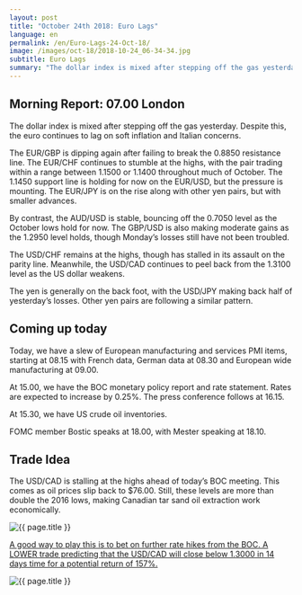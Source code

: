 ```yaml
---
layout: post
title: "October 24th 2018: Euro Lags"
language: en
permalink: /en/Euro-Lags-24-Oct-18/
image: /images/oct-18/2018-10-24_06-34-34.jpg
subtitle: Euro Lags
summary: "The dollar index is mixed after stepping off the gas yesterday. Despite this, the euro continues to lag on soft inflation and Italian concerns"
---
```

## Morning Report: 07.00 London

The dollar index is mixed after stepping off the gas yesterday. Despite this, the euro continues to lag on soft inflation and Italian concerns. 

The EUR/GBP is dipping again after failing to break the 0.8850 resistance line. The EUR/CHF continues to stumble at the highs, with the pair trading within a range between 1.1500 or 1.1400 throughout much of October. The 1.1450 support line is holding for now on the EUR/USD, but the pressure is mounting. The EUR/JPY is on the rise along with other yen pairs, but with smaller advances. 

By contrast, the AUD/USD is stable, bouncing off the 0.7050 level as the October lows hold for now. The GBP/USD is also making moderate gains as the 1.2950 level holds, though Monday’s losses still have not been troubled. 

The USD/CHF remains at the highs, though has stalled in its assault on the parity line. Meanwhile, the USD/CAD continues to peel back from the 1.3100 level as the US dollar weakens. 

The yen is generally on the back foot, with the USD/JPY making back half of yesterday’s losses. Other yen pairs are following a similar pattern. 

## Coming up today

Today, we have a slew of European manufacturing and services PMI items, starting at 08.15 with French data, German data at 08.30 and European wide manufacturing at 09.00. 

At 15.00, we have the BOC monetary policy report and rate statement. Rates are expected to increase by 0.25%. The press conference follows at 16.15. 

At 15.30, we have US crude oil inventories. 

FOMC member Bostic speaks at 18.00, with Mester speaking at 18.10. 

## Trade Idea

The USD/CAD is stalling at the highs ahead of today’s BOC meeting. This comes as oil prices slip back to $76.00. Still, these levels are more than double the 2016 lows, making Canadian tar sand oil extraction work economically.

<img class="post-image" src="{{ site.url }}/images/oct-18/2018-10-24_06-34-34.jpg" alt="{{ page.title }}" title="{{ page.title }}">

<a href="%LINK%%?currency=GBP&market=forex&underlying=frxUSDCAD&formname=higherlower&duration_amount=14&duration_units=d&amount=10&amount_type=stake&expiry_type=duration&barrier=1.3000" target="_blank" rel="noopener noreferrer nofollow">A good way to play this is to bet on further rate hikes from the BOC. A LOWER trade predicting that the USD/CAD will close below 1.3000 in 14 days time for a potential return of 157%.</a>

<img class="post-image" src="{{ site.url }}/images/oct-18/2018-10-24_06-40-23.jpg" alt="{{ page.title }}" title="{{ page.title }}">